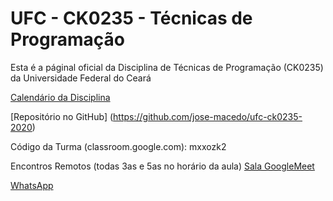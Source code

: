 # UFC - CK0235 - Técnicas de Programação

Esta é a páginal oficial da Disciplina de Técnicas de Programação (CK0235) da Universidade Federal do Ceará

[Calendário da Disciplina](https://bit.ly/2DczRLM)

[Repositório no GitHub] (https://github.com/jose-macedo/ufc-ck0235-2020)

Código da Turma (classroom.google.com): mxxozk2

Encontros Remotos (todas 3as e 5as no horário da aula)
[Sala GoogleMeet](https://meet.google.com/lookup/dhdfph2weh)

[WhatsApp](http://bit.ly/2020tecprog)


